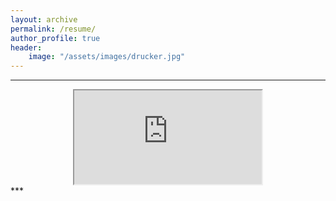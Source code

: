 ```yaml
---
layout: archive
permalink: /resume/
author_profile: true
header:
    image: "/assets/images/drucker.jpg"
---
```


***
<div align="center">
    <iframe src="https://resume.creddle.io/embed/fvqo4fnryyr"></iframe> 
</div>
***
